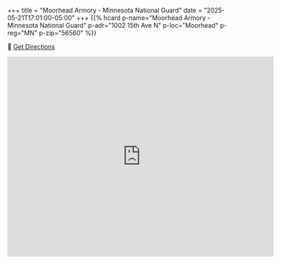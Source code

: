 +++
title = "Moorhead Armory - Minnesota National Guard"
date = "2025-05-21T17:01:00-05:00"
+++
<span class="genericons-neue genericons-neue-location"></span>
{{% hcard p-name="Moorhead Armory - Minnesota National Guard" p-adr="1002 15th Ave N" p-loc="Moorhead" p-reg="MN" p-zip="56560" %}}

:compass: [Get Directions](https://maps.app.goo.gl/2SaVj4pRgRG1542dA)

<iframe src="https://www.google.com/maps/embed?pb=!1m18!1m12!1m3!1d2726.58435099909!2d-96.767737022987!3d46.8912250711333!2m3!1f0!2f0!3f0!3m2!1i1024!2i768!4f13.1!3m3!1m2!1s0x52c8c90f018b59ed%3A0xf44a4336fec946bd!2sMoorhead%20Armory%20-%20Minnesota%20National%20Guard!5e0!3m2!1sen!2sus!4v1747865263485!5m2!1sen!2sus" width="600" height="450" style="border:0;" allowfullscreen="" loading="lazy" referrerpolicy="no-referrer-when-downgrade"></iframe>
